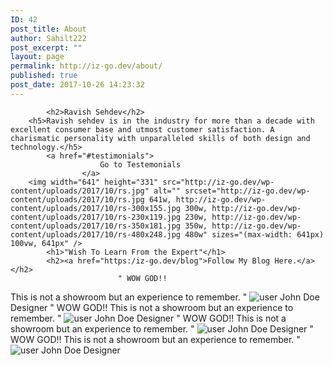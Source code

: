 ```yaml
---
ID: 42
post_title: About
author: Sahilt222
post_excerpt: ""
layout: page
permalink: http://iz-go.dev/about/
published: true
post_date: 2017-10-26 14:23:32
---
```


			<h2>Ravish Sehdev</h2>		
		<h5>Ravish sehdev is in the industry for more than a decade with excellent consumer base and utmost customer satisfaction. A charismatic personality with unparalleled skills of both design and technology.</h5>		
			<a href="#testimonials">
						Go to Testemonials
					</a>
		<img width="641" height="331" src="http://iz-go.dev/wp-content/uploads/2017/10/rs.jpg" alt="" srcset="http://iz-go.dev/wp-content/uploads/2017/10/rs.jpg 641w, http://iz-go.dev/wp-content/uploads/2017/10/rs-300x155.jpg 300w, http://iz-go.dev/wp-content/uploads/2017/10/rs-230x119.jpg 230w, http://iz-go.dev/wp-content/uploads/2017/10/rs-350x181.jpg 350w, http://iz-go.dev/wp-content/uploads/2017/10/rs-480x248.jpg 480w" sizes="(max-width: 641px) 100vw, 641px" />		
			<h1>"Wish To Learn From the Expert"</h1>		
			<h2><a href="https:/iz-go.dev/blog">Follow My Blog Here.</a></h2>		
							" WOW GOD!!
This is not a showroom but an experience to remember. "
							<img src="http://iz-go.dev/wp-content/uploads/2017/10/user.png" alt="user" />
													John Doe
													Designer
							" WOW GOD!!
This is not a showroom but an experience to remember. "
							<img src="http://iz-go.dev/wp-content/uploads/2017/10/user.png" alt="user" />
													John Doe
													Designer
							" WOW GOD!!
This is not a showroom but an experience to remember. "
							<img src="http://iz-go.dev/wp-content/uploads/2017/10/user.png" alt="user" />
													John Doe
													Designer
							" WOW GOD!!
This is not a showroom but an experience to remember. "
							<img src="http://iz-go.dev/wp-content/uploads/2017/10/user.png" alt="user" />
													John Doe
													Designer
							<a href="" target="_blank">
				</a>
							<a href="" target="_blank">
				</a>
							<a href="" target="_blank">
				</a>